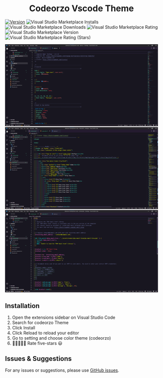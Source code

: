  <h1 align="center"> Codeorzo Vscode Theme</h1>

[![Version](https://vsmarketplacebadge.apphb.com/version/codeorzo.codeorzo.svg?subject=CodeOrzoTheme&colorA=09131b&colorB=ff652f)](https://marketplace.visualstudio.com/items?itemName=codeorzo.codeorzo)
![Visual Studio Marketplace Installs](https://img.shields.io/visual-studio-marketplace/i/codeorzo.codeorzo)
![Visual Studio Marketplace Downloads](https://img.shields.io/visual-studio-marketplace/d/codeorzo.codeorzo)
 ![Visual Studio Marketplace Rating](https://img.shields.io/visual-studio-marketplace/r/codeorzo.codeorzo)
![Visual Studio Marketplace Version](https://img.shields.io/visual-studio-marketplace/v/codeorzo.codeorzo)
![Visual Studio Marketplace Rating (Stars)](https://img.shields.io/visual-studio-marketplace/stars/ritwickdey.LiveServer)

![Demo](icon/demo1.png)
![Demo](icon/demo2.png)
![Demo](icon/demo3.png)

## Installation

1. Open the extensions sidebar on Visual Studio Code
1. Search for codeorzo Theme
1. Click Install
1. Click Reload to reload your editor
1. Go to setting and choose color theme (codeorzo)
1. 🌟🌟🌟🌟🌟 Rate five-stars 😃

## Issues & Suggestions

For any issues or suggestions, please use [GitHub issues](https://github.com/GOVINDARAJLE/Codeorzo-vscode_theme/issues/).

